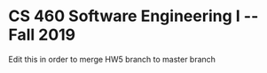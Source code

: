 # CS 460 Software Engineering I -- Fall 2019
Edit this in order to merge HW5 branch to master branch